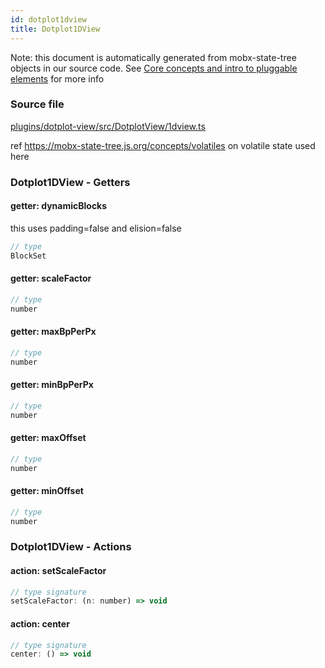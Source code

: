 ```yaml
---
id: dotplot1dview
title: Dotplot1DView
---
```


Note: this document is automatically generated from mobx-state-tree objects in
our source code. See
[Core concepts and intro to pluggable elements](/docs/developer_guide/) for more
info

### Source file

[plugins/dotplot-view/src/DotplotView/1dview.ts](https://github.com/GMOD/jbrowse-components/blob/main/plugins/dotplot-view/src/DotplotView/1dview.ts)

ref https://mobx-state-tree.js.org/concepts/volatiles on volatile state used
here

### Dotplot1DView - Getters

#### getter: dynamicBlocks

this uses padding=false and elision=false

```js
// type
BlockSet
```

#### getter: scaleFactor

```js
// type
number
```

#### getter: maxBpPerPx

```js
// type
number
```

#### getter: minBpPerPx

```js
// type
number
```

#### getter: maxOffset

```js
// type
number
```

#### getter: minOffset

```js
// type
number
```

### Dotplot1DView - Actions

#### action: setScaleFactor

```js
// type signature
setScaleFactor: (n: number) => void
```

#### action: center

```js
// type signature
center: () => void
```
